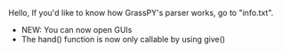 Hello, If you'd like to know how GrassPY's parser works, go to "info.txt".
- NEW: You can now open GUIs
- The hand() function is now only callable by using give()
